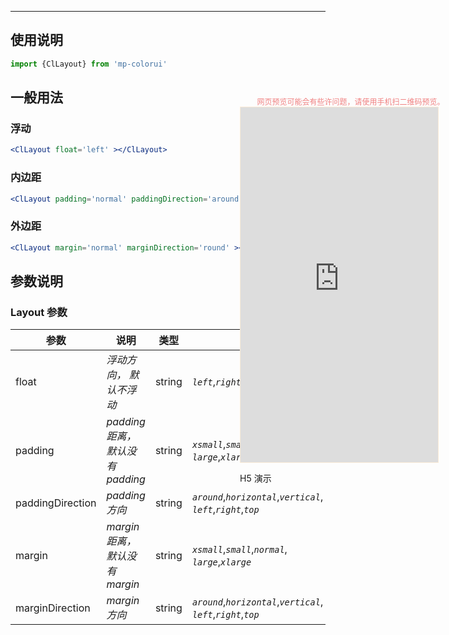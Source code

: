 ****

## 使用说明

```jsx
import {ClLayout} from 'mp-colorui'
```



## 一般用法

### 浮动

```jsx
<ClLayout float='left' ></ClLayout>
```

### 内边距

```jsx
<ClLayout padding='normal' paddingDirection='around' ></ClLayout>
```

### 外边距

```jsx
<ClLayout margin='normal' marginDirection='round' ></ClLayout>
```



## 参数说明

### Layout 参数

| 参数             | 说明                             | 类型   | 可选值                                                       | 默认值     |
| ---------------- | -------------------------------- | ------ | ------------------------------------------------------------ | ---------- |
| float            | *浮动方向， 默认不浮动*          | string | *`left`*,*`right`*                                           | -          |
| padding          | *padding 距离，默认没有 padding* | string | *`xsmall`*,*`small`*,*`normal`*,<br />*`large`*,*`xlarge`*   | -          |
| paddingDirection | *padding 方向*                   | string | *`around`*,*`horizontal`*,*`vertical`*,<br />*`left`*,*`right`*,*`top`* | *`around`* |
| margin           | *margin 距离，默认没有 margin*   | string | *`xsmall`*,*`small`*,*`normal`*,<br />*`large`*,*`xlarge`*   | -          |
| marginDirection  | *margin 方向*                    | string | *`around`*,*`horizontal`*,*`vertical`*,<br />*`left`*,*`right`*,*`top`* | *`around`* |


<div style="position: fixed; right:10px; top: 5%">
<div style="width: 355px; display: flex; flex-wrap: wrap; justify-content: center; align-items: center; font-size: 12px; color: lightcoral">网页预览可能会有些许问题，请使用手机扫二维码预览。</div>
<iframe style="border: 1px solid antiquewhite" src="https://yinliangdream.github.io/mp-colorui-h5-demo/#/pages/components/layout/index" height="568" width="316"></iframe>
<div>
		<p>H5 演示</p>
		<div id='qrcode'></div>
	</div>
</div>

<script>
	new Vue({
		el: '#main',
		mounted() {
			setTimeout(() => {
				const id = document.getElementById("qrcode");
				new QRCode(id, {
					text: "https://yinliangdream.github.io/mp-colorui-h5-demo/#/pages/components/layout/index",
					width: 128,
					height: 128,
					colorDark : "#000000",
					colorLight : "#ffffff",
					correctLevel : QRCode.CorrectLevel.H
				});
			});
		}
	})
</script>

